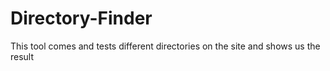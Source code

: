 # Directory-Finder
This tool comes and tests different directories on the site and shows us the result
